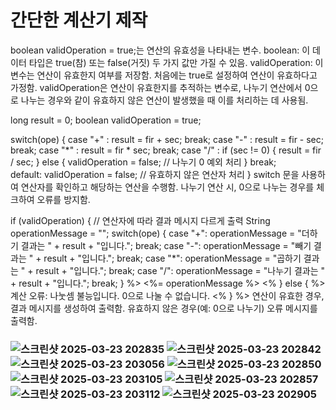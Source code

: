 # 간단한 계산기 제작
 
boolean validOperation = true;는 연산의 유효성을 나타내는 변수.
boolean: 이 데이터 타입은 true(참) 또는 false(거짓) 두 가지 값만 가질 수 있음.
validOperation: 이 변수는 연산이 유효한지 여부를 저장함. 처음에는 true로 설정하여 연산이 유효하다고 가정함.
validOperation은 연산이 유효한지를 추적하는 변수로, 나누기 연산에서 0으로 나누는 경우와 같이 유효하지 않은 연산이 발생했을 때 이를 처리하는 데 사용됨.



 long result = 0;
 boolean validOperation = true;

 switch(ope) {
 case "+" : 
 	result = fir + sec; 
 	break;
case "-" : 
	result = fir - sec; 
	break;
case "*" : 
	result = fir * sec; 
	break;
case "/" :
	if (sec != 0) {
		result = fir / sec; 
	} else {
		validOperation = false; // 나누기 0 예외 처리
	}
	break;	
default:
	validOperation = false; // 유효하지 않은 연산자 처리
}
switch 문을 사용하여 연산자를 확인하고 해당하는 연산을 수행함.
나누기 연산 시, 0으로 나누는 경우를 체크하여 오류를 방지함.

if (validOperation) {
	// 연산자에 따라 결과 메시지 다르게 출력
	String operationMessage = "";
	switch(ope) {
		case "+":
			operationMessage = "더하기 결과는 " + result + "입니다.";
			break;
		case "-":
			operationMessage = "빼기 결과는 " + result + "입니다.";
			break;
		case "*":
			operationMessage = "곱하기 결과는 " + result + "입니다.";
			break;
		case "/":
			operationMessage = "나누기 결과는 " + result + "입니다.";
			break;
	}
%>
	<%= operationMessage %>
<%
} else {
%>
	계산 오류: 나눗셈 불능입니다. 0으로 나눌 수 없습니다.
<%
}
%>
연산이 유효한 경우, 결과 메시지를 생성하여 출력함.
유효하지 않은 경우(예: 0으로 나누기) 오류 메시지를 출력함.



### ![스크린샷 2025-03-23 202835](https://github.com/user-attachments/assets/20f3c477-fac5-4d00-8125-b9941e551a12) ![스크린샷 2025-03-23 202842](https://github.com/user-attachments/assets/38f31a8d-d555-4539-8889-ccdc32be29e9) ![스크린샷 2025-03-23 203056](https://github.com/user-attachments/assets/dbc962e7-fc22-4ca9-8229-5a425bdce8d5) ![스크린샷 2025-03-23 202850](https://github.com/user-attachments/assets/6dad44fc-3924-485b-8d79-5c381d45c50b) ![스크린샷 2025-03-23 203105](https://github.com/user-attachments/assets/fb83c045-9a1a-4e5a-9808-68d5b3fcd071) ![스크린샷 2025-03-23 202857](https://github.com/user-attachments/assets/b2d34522-65ba-40e1-a816-1805a452413d) ![스크린샷 2025-03-23 203112](https://github.com/user-attachments/assets/52f0ab90-e752-48c1-9541-330dc3393c16) ![스크린샷 2025-03-23 202905](https://github.com/user-attachments/assets/0b1c72b6-9570-41a5-b26c-daa3e6027c7e)






